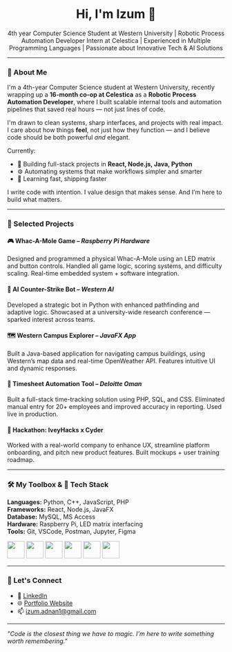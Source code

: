 <!-- Banner -->
<h1 align="center">Hi, I'm Izum 👋</h1>
<p align="center">
  4th year Computer Science Student at Western University | Robotic Process Automation Developer Intern at Celestica | Experienced in Multiple Programming Languages | Passionate about Innovative Tech & AI Solutions
</p>

---

### 🧠 About Me

I'm a 4th-year Computer Science student at Western University, recently wrapping up a **16-month co-op at Celestica** as a **Robotic Process Automation Developer**, where I built scalable internal tools and automation pipelines that saved real hours — not just lines of code.

I'm drawn to clean systems, sharp interfaces, and projects with real impact. I care about how things **feel**, not just how they function — and I believe code should be both powerful *and* elegant.

Currently:
- 🔧 Building full-stack projects in **React, Node.js, Java, Python**
- ⚙️ Automating systems that make workflows simpler and smarter
- 🧠 Learning fast, shipping faster

I write code with intention. I value design that makes sense. And I’m here to build what matters.

---

### 🚀 Selected Projects

#### 🎮 **Whac-A-Mole Game** – *Raspberry Pi Hardware*
Designed and programmed a physical Whac-A-Mole using an LED matrix and button controls. Handled all game logic, scoring systems, and difficulty scaling. Real-time embedded system + software integration.

#### 🧠 **AI Counter-Strike Bot** – *Western AI*
Developed a strategic bot in Python with enhanced pathfinding and adaptive logic. Showcased at a university-wide research conference — sparked interest across teams.

#### 🗺️ **Western Campus Explorer** – *JavaFX App*
Built a Java-based application for navigating campus buildings, using Western’s map data and real-time OpenWeather API. Features intuitive UI and dynamic responses.

#### 💼 **Timesheet Automation Tool** – *Deloitte Oman*
Built a full-stack time-tracking solution using PHP, SQL, and CSS. Eliminated manual entry for 20+ employees and improved accuracy in reporting. Used live in production.

#### 🧠 **Hackathon: IveyHacks x Cyder**
Worked with a real-world company to enhance UX, streamline platform onboarding, and pitch new product features. Built mockups + user training roadmap.

---


### 🛠️ My Toolbox & 🧰 Tech Stack

**Languages:** Python, C++, JavaScript, PHP  
**Frameworks:** React, Node.js, JavaFX  
**Database:** MySQL, MS Access  
**Hardware:** Raspberry Pi, LED matrix interfacing  
**Tools:** Git, VSCode, Postman, Jupyter, Figma

<p align="left">
  <img src="https://cdn.jsdelivr.net/gh/devicons/devicon/icons/python/python-original.svg" width="40" />
  <img src="https://cdn.jsdelivr.net/gh/devicons/devicon/icons/javascript/javascript-original.svg" width="40" />
  <img src="https://cdn.jsdelivr.net/gh/devicons/devicon/icons/cplusplus/cplusplus-original.svg" width="40" />
  <img src="https://cdn.jsdelivr.net/gh/devicons/devicon/icons/php/php-original.svg" width="40" />
  <img src="https://cdn.jsdelivr.net/gh/devicons/devicon/icons/java/java-original.svg" width="40" />
  <img src="https://cdn.jsdelivr.net/gh/devicons/devicon/icons/mysql/mysql-original.svg" width="40" />
</p>

---


### 🤝 Let's Connect

- 💼 [LinkedIn](https://www.linkedin.com/in/izum-adnan/)
- 🌐 [Portfolio Website](https://izum10.github.io/)
- 📫 izum.adnan1@gmail.com

---

<i>"Code is the closest thing we have to magic. I'm here to write something worth remembering."</i>
